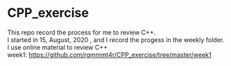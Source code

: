 # CPP_exercise
 This repo record the process for me to review C++.  
 I started in  15, August, 2020 , and I record the progess in the weekly folder.  
 I use online material to review C++  
 week1: https://github.com/rgmmmt4r/CPP_exercise/tree/master/week1  


